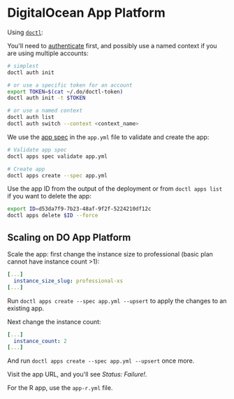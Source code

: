 
# DigitalOcean App Platform

Using [`doctl`](https://docs.digitalocean.com/reference/doctl/):

You'll need to [authenticate](https://docs.digitalocean.com/reference/doctl/reference/auth/) first, and possibly use a named context if you are using multiple accounts:

```bash
# simplest
doctl auth init

# or use a specific token for an account
export TOKEN=$(cat ~/.do/doctl-token)
doctl auth init -t $TOKEN

# or use a named context
doctl auth list
doctl auth switch --context <context_name>
```

We use the [app spec](https://docs.digitalocean.com/products/app-platform/reference/app-spec/) in the `app.yml` file to validate and create the app:

```bash
# Validate app spec
doctl apps spec validate app.yml

# Create app
doctl apps create --spec app.yml
```

Use the app ID from the output of the deployment or from `doctl apps list` if you want to delete the app:

```bash
export ID=d53da7f9-7b23-48af-9f2f-5224210df12c
doctl apps delete $ID --force
```

## Scaling on DO App Platform

Scale the app: first change the instance size to professional (basic plan cannot have instance count >1):

```yaml
[...]
  instance_size_slug: professional-xs
[...]
```

Run `doctl apps create --spec app.yml --upsert` to apply the changes to an existing app.

Next change the instance count:
```yaml
[...]
  instance_count: 2
[...]
```

And run `doctl apps create --spec app.yml --upsert` once more.

Visit the app URL, and you'll see _Status: Failure!_.

For the R app, use the `app-r.yml` file.
